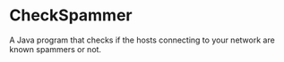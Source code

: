 # CheckSpammer
A Java program that checks if the hosts connecting to your network are known spammers or not.
